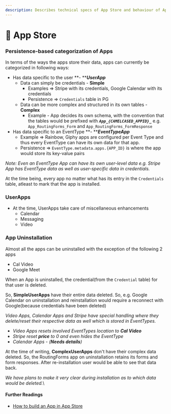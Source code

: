 ```yaml
---
description: Describes technical specs of App Store and behaviour of Apps available in it.
---
```


# 🏪 App Store

### Persistence-based categorization of Apps

In terms of the ways the apps store their data, apps can currently be categorized in following ways:

* Has data specific to the user **- **_**UserApp**_
  * Data can simply be credentials - **Simple**
    * Examples => Stripe with its credentials, Google Calendar with its credentials
    * Persistence =>  `Credentials` table in PG
  * Data can be more complex and structured in its own tables - **Complex**
    * Example - App decides its own schema, with the convention that the tables would be prefixed with _**`App_{CAMELCASED_APPID}_`**_ e.g. `App_RoutingForms_Form` and `App_RoutingForms_FormResponse`
* Has data specific to an EventType **- **_**EventTypeApp**_
  * Example =>  Rainbow, Giphy apps are configured per Event Type and thus every EventType can have its own data for that app.
  * Persistence => `EventType.metadata.apps.{APP_ID}` is where the app would store its key-value pairs



_Note: Even an EventType App can have its own user-level data e.g. Stripe App has EventType data as well as user-specific data in credentials._&#x20;

At the time being, every app no matter what has its entry in the `Credentials` table, atleast to mark that the app is installed.



### UserApps

* At the time, UserApps take care of miscellaneous enhancements
  * Calendar
  * Messaging
  * Video

### App Uninstallation

Almost all the apps can be uninstalled with the exception of the following 2 apps

* Cal Video
* Google Meet

When an App is uninstalled, the credential(from the `Credential` table) for that user is deleted.&#x20;

So, **SimpleUserApps** have their entire data deleted. So, e.g. Google Calendar on uninstallation and reinstallation would require a reconnect with Google(because credentials have been deleted)

_Video Apps, Calendar Apps and Stripe have special handling where they delete/reset their respective data as well which is stored in EventTypes._

* _Video Apps resets involved EventTypes location to **Cal Video**_
* _Stripe reset **price** to 0 and even hides the EventType_
* _Calendar Apps - (**Needs details**)_&#x20;

At the time of writing, **ComplexUserApps** don't have their complex data deleted. So, the RoutingForms app on uninstallation retains its forms and form responses. After re-installation user would be able to see that data back.

_We have plans to make it very clear during installation as to which data would be deleted._\




#### Further Readings

* [How to build an App in App Store](http://localhost:5000/s/vnsvL4GbkACtu7LWnJSR/how-to-guides/how-to-build-an-app)
